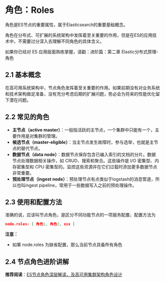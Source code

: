 # 角色：Roles

角色是ES节点的重要属性，属于Elasticsearch的重要基础概念。

角色在分布式、可扩展的系统架构中发挥着至关重要的作用，但是在ES的应用技术中，不需要过分深入去理解不同角色的具体含义。

如果你已经对 ES 应用层面熟练掌握，请戳：进阶篇：第二章 Elastic分布式原理-角色

## 2.1 基本概念

在高可用系统架构中，节点角色发挥着至关重要的作用。如果前期没有对业务系统和技术架构做足准备，没有充分考虑后期的扩展问题，势必会为将来的性能优化留下潜在问题。

## 2.2 常见的角色

- **主节点（active master）**：一般指活跃的主节点，一个集群中只能有一个，主要作用是对集群的管理。
- **候选节点（master-eligible）**：当主节点发生故障时，参与选举，也就是主节点的替代节点。
- **数据节点（data node）**：数据节点保存包含已编入索引的文档的分片。数据节点处理数据相关操作，如 CRUD、搜索和聚合。这些操作是 I/O 密集型、内存密集型和 CPU 密集型的。监控这些资源并在它们过载时添加更多数据节点非常重要。
- **预处理节点（ingest node）**：预处理节点有点类似于logstash的消息管道，所以也叫ingest pipeline，常用于一些数据写入之前的预处理操作。

## 2.3 使用和配置方法

准确的说，应该叫节点角色，是区分不同功能节点的一项服务配置，配置方法为

```json
node.roles: [ 角色1, 角色2, xxx ]
```

**注意：**

- 如果 node.roles 为缺省配置，那么当前节点具备所有角色

## 2.4 节点角色进阶讲解

**推荐阅读**：[ES节点角色深层解读，及高可用集群架构角色设计](https://blog.csdn.net/wlei0618/article/details/127371710)